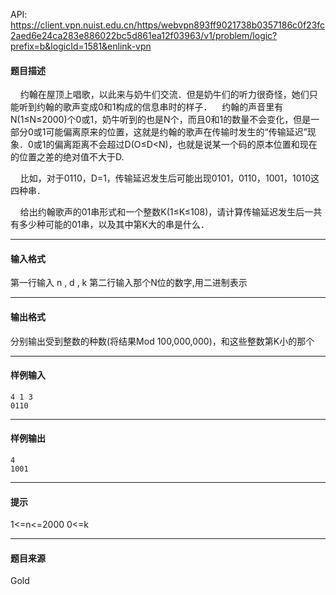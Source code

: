 API: https://client.vpn.nuist.edu.cn/https/webvpn893ff9021738b0357186c0f23fc2aed6e24ca283e886022bc5d861ea12f03963/v1/problem/logic?prefix=b&logicId=1581&enlink-vpn

#### 题目描述

    约翰在屋顶上唱歌，以此来与奶牛们交流．但是奶牛们的听力很奇怪，她们只能听到约翰的歌声变成0和1构成的信息串时的样子．    约翰的声音里有N(1≤N≤2000)个0或1，奶牛听到的也是N个，而且0和1的数量不会变化，但是一部分0或1可能偏离原来的位置，这就是约翰的歌声在传输时发生的“传输延迟”现象．0或1的偏离距离不会超过D(O≤D<N)，也就是说某一个码的原本位置和现在的位置之差的绝对值不大于D.

    比如，对于0110，D=1，传输延迟发生后可能出现0101，0110，1001，1010这四种串．

    给出约翰歌声的01串形式和一个整数K(1≤K≤108)，请计算传输延迟发生后一共有多少种可能的01串，以及其中第K大的串是什么．

---

#### 输入格式

第一行输入 n , d , k 第二行输入那个N位的数字,用二进制表示

---

#### 输出格式

分别输出受到整数的种数(将结果Mod 100,000,000)，和这些整数第K小的那个

---

#### 样例输入
```
4 1 3
0110

```

---

#### 样例输出
```
4
1001

```

---

#### 提示

1<=n<=2000 0<=k

---

#### 题目来源

Gold